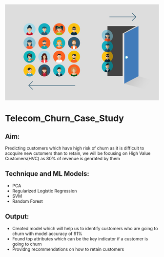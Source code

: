 ![](https://github.com/Vishal1478/Data_Science_Portfolio/blob/master/Machine_Learning/Telecom_Churn/Telecom_Churn.PNG)

# Telecom_Churn_Case_Study

## Aim:
Predicting customers which have high risk of churn as it is difficult to accquire new cutomers than to retain, we will be focusing on High Value Customers(HVC) as 80% of revenue
is genrated by them

## Technique and ML Models:
- PCA
- Regularized Logistic Regression
- SVM
- Random Forest

## Output:
- Created model which will help us to identify customers who are going to churn with model accuracy of 91%
- Found top attributes which can be the key indicator if a customer is going to churn
- Providng recommendations on how to retain customers
